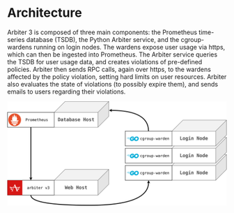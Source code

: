 # Architecture
Arbiter 3 is composed of three main components: the Prometheus time-series database (TSDB), the Python Arbiter service, and the cgroup-wardens running on login nodes.
The wardens expose user usage via https, which can then be ingested into Prometheus. The Arbiter service queries the TSDB for user usage data, and creates violations
of pre-defined policies. Arbiter then sends RPC calls, again over https, to the wardens affected by the policy violation, setting hard limits on user resources. Arbiter
also evaluates the state of violations (to possibly expire them), and sends emails to users regarding their violations. 

<img src="../resources/architecture.png"/>

